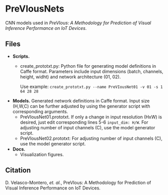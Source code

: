 # PreVIousNets

CNN models used in *PreVIous: A Methodology for Prediction of Visual Inference Performance on IoT Devices*.

## Files
* **Scripts.**
  * create_prototxt.py: Python file for generating model definitions in Caffe format. Parameters include input dimensions (batch, channels, height, widht) and network architecture (01, 02). 
     
     Use example: `create_prototxt.py --name PreVIousNet01 -v 01 -s 1 64 28 28`
* **Models.** Generated network definitions in Caffe format. Input size (H,W,C) can be further adjusted by using the generator script with corresponding arguments.  
  * PreVIousNet01.prototxt. If only a change in input resolution (HxW) is desired, just edit corresponding lines 5-6 `input_dim: H/W`. For adjusting number of input channels (C), use the model generator script.
  * PreVIousNet02.prototxt: For adjusting number of input channels (C), use the model generator script.
* **Docs.** 
  * Visualization figures.

## Citation
D. Velasco-Montero, *et. al.*, PreVIous: A Methodology for Prediction of Visual Inference Performance on IoT Devices. 
